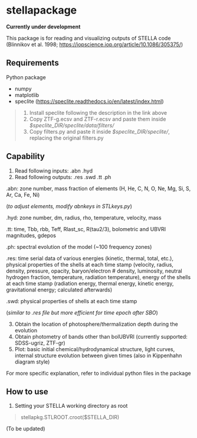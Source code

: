 # stellapackage

**Currently under development**

This package is for reading and visualizing outputs of STELLA code (Blinnikov et al. 1998; https://iopscience.iop.org/article/10.1086/305375/)

## Requirements

Python package
- numpy
- matplotlib
- speclite (https://speclite.readthedocs.io/en/latest/index.html)
> 1. Install speclite following the description in the link above
> 2. Copy ZTF-g.ecsv and ZTF-r.ecsv and paste them inside _$speclite_DIR/speclite/data/filters/_
> 3. Copy filters.py and paste it inside _$speclite_DIR/speclite/_, replacing the original filters.py


## Capability

1. Read following inputs: .abn .hyd
2. Read following outputs: .res .swd .tt .ph


.abn: zone number, mass fraction of elements (H, He, C, N, O, Ne, Mg, Si, S, Ar, Ca, Fe, Ni)

  (*to adjust elements, modify abnkeys in STLkeys.py*)
  
.hyd: zone number, dm, radius, rho, temperature, velocity, mass

.tt: time, Tbb, rbb, Teff, Rlast_sc, R(tau2/3), bolometric and UBVRI magnitudes, gdepos

.ph: spectral evolution of the model (~100 frequency zones)

.res: time serial data of various energies (kinetic, thermal, total, etc.), physical properties of the shells at each time stamp (velocity, radius, density, pressure, opacity, baryon/electron # density, luminosity, neutral hydrogen fraction, temperature, radiation temperature), energy of the shells at each time stamp (radiation energy, thermal energy, kinetic energy, gravitational energy; calculated afterwards)

.swd: physical properties of shells at each time stamp

  (*similar to .res file but more efficient for time epoch after SBO*)
  
  
3. Obtain the location of photosphere/thermalization depth during the evolution
4. Obtain photometry of bands other than bolUBVRI (currently supported: SDSS-ugriz, ZTF-gr)
5. Plot: basic initial chemical/hydrodynamical structure, light curves, internal structure evolution between given times (also in Kippenhahn diagram style)

For more specific explanation, refer to individual python files in the package


## How to use

1. Setting your STELLA working directory as root
> stellapkg.STLROOT.croot($STELLA_DIR)

(To be updated) 
